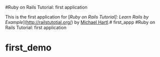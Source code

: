 #Ruby on Rails Tutorial: first application

This is the first application for 
[*Ruby on Rails Tutorial]: Learn Rails by Example*](http://railstutotial.org/)
by [Michael Hartl](http://michaelhartl.com/).# first_appp
#Ruby on Rails Tutorial: first application
# first_demo

